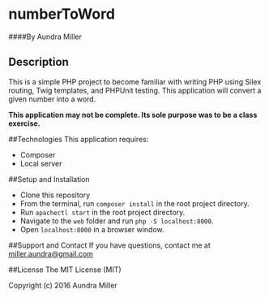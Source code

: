# numberToWord

####By Aundra Miller

## Description
This is a simple PHP project to become familiar with writing PHP using Silex routing, Twig templates, and PHPUnit testing. This application will convert a given number into a word.

**This application may not be complete. Its sole purpose was to be a class exercise.**

##Technologies
This application requires:
* Composer
* Local server

##Setup and Installation
* Clone this repository
* From the terminal, run `composer install` in the root project directory.
* Run `apachectl start` in the root project directory.
* Navigate to the `web` folder and run `php -S localhost:8000`.
* Open `localhost:8000` in a browser window.

##Support and Contact
If you have questions, contact me at miller.aundra@gmail.com

##License
The MIT License (MIT)

Copyright (c) 2016 Aundra Miller
